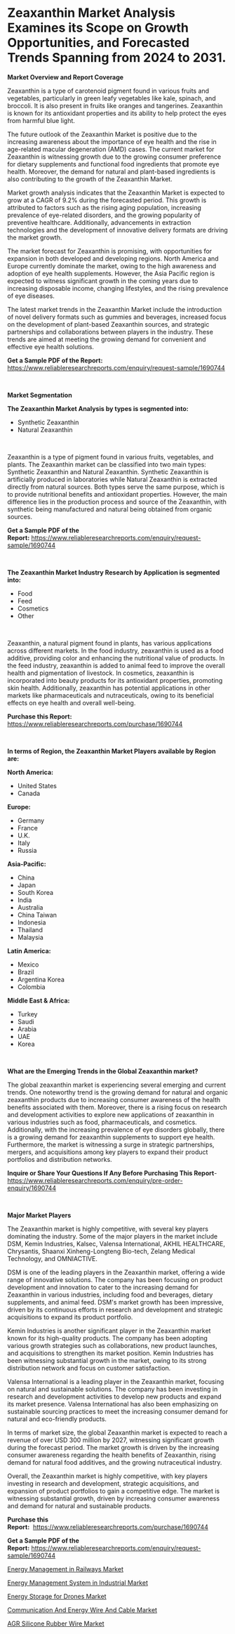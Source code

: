 <p><h1>Zeaxanthin Market Analysis Examines its Scope on Growth Opportunities, and Forecasted Trends Spanning from 2024 to 2031.</h1></p><p><strong>Market Overview and Report Coverage</strong></p>
<p><p>Zeaxanthin is a type of carotenoid pigment found in various fruits and vegetables, particularly in green leafy vegetables like kale, spinach, and broccoli. It is also present in fruits like oranges and tangerines. Zeaxanthin is known for its antioxidant properties and its ability to help protect the eyes from harmful blue light.</p><p>The future outlook of the Zeaxanthin Market is positive due to the increasing awareness about the importance of eye health and the rise in age-related macular degeneration (AMD) cases. The current market for Zeaxanthin is witnessing growth due to the growing consumer preference for dietary supplements and functional food ingredients that promote eye health. Moreover, the demand for natural and plant-based ingredients is also contributing to the growth of the Zeaxanthin Market.</p><p>Market growth analysis indicates that the Zeaxanthin Market is expected to grow at a CAGR of 9.2% during the forecasted period. This growth is attributed to factors such as the rising aging population, increasing prevalence of eye-related disorders, and the growing popularity of preventive healthcare. Additionally, advancements in extraction technologies and the development of innovative delivery formats are driving the market growth.</p><p>The market forecast for Zeaxanthin is promising, with opportunities for expansion in both developed and developing regions. North America and Europe currently dominate the market, owing to the high awareness and adoption of eye health supplements. However, the Asia Pacific region is expected to witness significant growth in the coming years due to increasing disposable income, changing lifestyles, and the rising prevalence of eye diseases.</p><p>The latest market trends in the Zeaxanthin Market include the introduction of novel delivery formats such as gummies and beverages, increased focus on the development of plant-based Zeaxanthin sources, and strategic partnerships and collaborations between players in the industry. These trends are aimed at meeting the growing demand for convenient and effective eye health solutions.</p></p>
<p><strong>Get a Sample PDF of the Report:</strong> <a href="https://www.reliableresearchreports.com/enquiry/request-sample/1690744">https://www.reliableresearchreports.com/enquiry/request-sample/1690744</a></p>
<p>&nbsp;</p>
<p><strong>Market Segmentation</strong></p>
<p><strong>The Zeaxanthin Market Analysis by types is segmented into:</strong></p>
<p><ul><li>Synthetic Zeaxanthin</li><li>Natural Zeaxanthin</li></ul></p>
<p>&nbsp;</p>
<p><p>Zeaxanthin is a type of pigment found in various fruits, vegetables, and plants. The Zeaxanthin market can be classified into two main types: Synthetic Zeaxanthin and Natural Zeaxanthin. Synthetic Zeaxanthin is artificially produced in laboratories while Natural Zeaxanthin is extracted directly from natural sources. Both types serve the same purpose, which is to provide nutritional benefits and antioxidant properties. However, the main difference lies in the production process and source of the Zeaxanthin, with synthetic being manufactured and natural being obtained from organic sources.</p></p>
<p><strong>Get a Sample PDF of the Report:</strong>&nbsp;<a href="https://www.reliableresearchreports.com/enquiry/request-sample/1690744">https://www.reliableresearchreports.com/enquiry/request-sample/1690744</a></p>
<p>&nbsp;</p>
<p><strong>The Zeaxanthin Market Industry Research by Application is segmented into:</strong></p>
<p><ul><li>Food</li><li>Feed</li><li>Cosmetics</li><li>Other</li></ul></p>
<p>&nbsp;</p>
<p><p>Zeaxanthin, a natural pigment found in plants, has various applications across different markets. In the food industry, zeaxanthin is used as a food additive, providing color and enhancing the nutritional value of products. In the feed industry, zeaxanthin is added to animal feed to improve the overall health and pigmentation of livestock. In cosmetics, zeaxanthin is incorporated into beauty products for its antioxidant properties, promoting skin health. Additionally, zeaxanthin has potential applications in other markets like pharmaceuticals and nutraceuticals, owing to its beneficial effects on eye health and overall well-being.</p></p>
<p><strong>Purchase this Report:</strong>&nbsp; <a href="https://www.reliableresearchreports.com/purchase/1690744">https://www.reliableresearchreports.com/purchase/1690744</a></p>
<p>&nbsp;</p>
<p><strong>In terms of Region, the Zeaxanthin Market Players available by Region are:</strong></p>
<p>
    <p> <strong> North America: </strong>
        <ul>
            <li>United States</li>
            <li>Canada</li>
        </ul>
        </p> 
    <p> <strong> Europe: </strong>
        <ul>
            <li>Germany</li>
            <li>France</li>
            <li>U.K.</li>
            <li>Italy</li>
            <li>Russia</li>
        </ul>
        </p> 
    <p> <strong> Asia-Pacific: </strong>
        <ul>
            <li>China</li>
            <li>Japan</li>
            <li>South Korea</li>
            <li>India</li>
            <li>Australia</li>
            <li>China Taiwan</li>
            <li>Indonesia</li>
            <li>Thailand</li>
            <li>Malaysia</li>
        </ul>
        </p> 
    <p> <strong> Latin America: </strong>
        <ul>
            <li>Mexico</li>
            <li>Brazil</li>
            <li>Argentina Korea</li>
            <li>Colombia</li>
        </ul>
        </p> 
    <p> <strong> Middle East & Africa: </strong>
        <ul>
            <li>Turkey</li>
            <li>Saudi</li>
            <li>Arabia</li>
            <li>UAE</li>
            <li>Korea</li>
        </ul>
    </p>
    </p>
<p>&nbsp;</p>
<p><strong>What are the Emerging Trends in the Global Zeaxanthin market?</strong></p>
<p><p>The global zeaxanthin market is experiencing several emerging and current trends. One noteworthy trend is the growing demand for natural and organic zeaxanthin products due to increasing consumer awareness of the health benefits associated with them. Moreover, there is a rising focus on research and development activities to explore new applications of zeaxanthin in various industries such as food, pharmaceuticals, and cosmetics. Additionally, with the increasing prevalence of eye disorders globally, there is a growing demand for zeaxanthin supplements to support eye health. Furthermore, the market is witnessing a surge in strategic partnerships, mergers, and acquisitions among key players to expand their product portfolios and distribution networks.</p></p>
<p><strong>Inquire or Share Your Questions If Any Before Purchasing This Report</strong>- <a href="https://www.reliableresearchreports.com/enquiry/pre-order-enquiry/1690744">https://www.reliableresearchreports.com/enquiry/pre-order-enquiry/1690744</a></p>
<p>&nbsp;</p>
<p><strong>Major Market Players</strong></p>
<p><p>The Zeaxanthin market is highly competitive, with several key players dominating the industry. Some of the major players in the market include DSM, Kemin Industries, Kalsec, Valensa International, AKHIL HEALTHCARE, Chrysantis, Shaanxi Xinheng-Longteng Bio-tech, Zelang Medical Technology, and OMNIACTIVE.</p><p>DSM is one of the leading players in the Zeaxanthin market, offering a wide range of innovative solutions. The company has been focusing on product development and innovation to cater to the increasing demand for Zeaxanthin in various industries, including food and beverages, dietary supplements, and animal feed. DSM's market growth has been impressive, driven by its continuous efforts in research and development and strategic acquisitions to expand its product portfolio.</p><p>Kemin Industries is another significant player in the Zeaxanthin market known for its high-quality products. The company has been adopting various growth strategies such as collaborations, new product launches, and acquisitions to strengthen its market position. Kemin Industries has been witnessing substantial growth in the market, owing to its strong distribution network and focus on customer satisfaction.</p><p>Valensa International is a leading player in the Zeaxanthin market, focusing on natural and sustainable solutions. The company has been investing in research and development activities to develop new products and expand its market presence. Valensa International has also been emphasizing on sustainable sourcing practices to meet the increasing consumer demand for natural and eco-friendly products.</p><p>In terms of market size, the global Zeaxanthin market is expected to reach a revenue of over USD 300 million by 2027, witnessing significant growth during the forecast period. The market growth is driven by the increasing consumer awareness regarding the health benefits of Zeaxanthin, rising demand for natural food additives, and the growing nutraceutical industry.</p><p>Overall, the Zeaxanthin market is highly competitive, with key players investing in research and development, strategic acquisitions, and expansion of product portfolios to gain a competitive edge. The market is witnessing substantial growth, driven by increasing consumer awareness and demand for natural and sustainable products.</p></p>
<p><strong>Purchase this Report:</strong>&nbsp;&nbsp;<a href="https://www.reliableresearchreports.com/purchase/1690744">https://www.reliableresearchreports.com/purchase/1690744</a></p>
<p></p>
<p><strong>Get a Sample PDF of the Report:</strong>&nbsp;<a href="https://www.reliableresearchreports.com/enquiry/request-sample/1690744">https://www.reliableresearchreports.com/enquiry/request-sample/1690744</a></p>
<p><p><a href="https://github.com/julyju69/Market-Research-Report-List-1/blob/main/energy-management-in-railways-market.md">Energy Management in Railways Market</a></p><p><a href="https://github.com/markusgodoy/Market-Research-Report-List-1/blob/main/energy-management-system-in-industrial-market.md">Energy Management System in Industrial Market</a></p><p><a href="https://github.com/nathandecarvalho/Market-Research-Report-List-1/blob/main/energy-storage-for-drones-market.md">Energy Storage for Drones Market</a></p><p><a href="https://github.com/joannesouthgate/Market-Research-Report-List-1/blob/main/communication-and-energy-wire-and-cable-market.md">Communication And Energy Wire And Cable Market</a></p><p><a href="https://github.com/amonskiyk/Market-Research-Report-List-2/blob/main/agr-silicone-rubber-wire-market.md">AGR Silicone Rubber Wire Market</a></p></p>